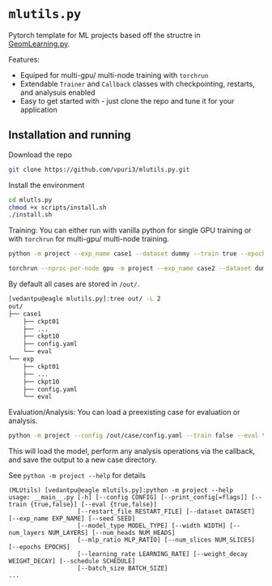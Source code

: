 # `mlutils.py`

Pytorch template for ML projects based off the structre in [GeomLearning.py](https://github.com/vpuri3/GeomLearning.py/tree/master).

Features:
- Equiped for multi-gpu/ multi-node training with `torchrun`
- Extendable `Trainer` and `Callback` classes with checkpointing, restarts, and analysuis enabled
- Easy to get started with - just clone the repo and tune it for your application

## Installation and running
Download the repo
```sh
git clone https://github.com/vpuri3/mlutils.py.git
```

Install the environment
```sh
cd mlutls.py
chmod +x scripts/install.sh
./install.sh
```

Training: You can either run with vanilla python for single GPU training or with `torchrun` for multi-gpu/ multi-node training.
```sh
python -m project --exp_name case1 --dataset dummy --train true --epochs 100 ...
```
```sh
torchrun --nproc-per-node gpu -m project --exp_name case2 --dataset dummy --train true --epochs 100 ...
```
By default all cases are stored in `/out/`.
```sh
[vedantpu@eagle mlutils.py]:tree out/ -L 2
out/
├── case1
    ├── ckpt01
    ├── ...
    ├── ckpt10
    ├── config.yaml
    └── eval
└── exp
    ├── ckpt01
    ├── ...
    ├── ckpt10
    ├── config.yaml
    └── eval
```

Evaluation/Analysis: You can load a preexisting case for evaluation or analysis.
```sh
python -m project --config /out/case/config.yaml --train false --eval true
```
This will load the model, perform any analysis operations via the callback, and save the output to a new case directory.

See `python -m project --help` for details
```
(MLUtils) [vedantpu@eagle mlutils.py]:python -m project --help
usage: __main__.py [-h] [--config CONFIG] [--print_config[=flags]] [--train {true,false}] [--eval {true,false}]
                   [--restart_file RESTART_FILE] [--dataset DATASET] [--exp_name EXP_NAME] [--seed SEED]
                   [--model_type MODEL_TYPE] [--width WIDTH] [--num_layers NUM_LAYERS] [--num_heads NUM_HEADS]
                   [--mlp_ratio MLP_RATIO] [--num_slices NUM_SLICES] [--epochs EPOCHS]
                   [--learning_rate LEARNING_RATE] [--weight_decay WEIGHT_DECAY] [--schedule SCHEDULE]
                   [--batch_size BATCH_SIZE]
...
```
